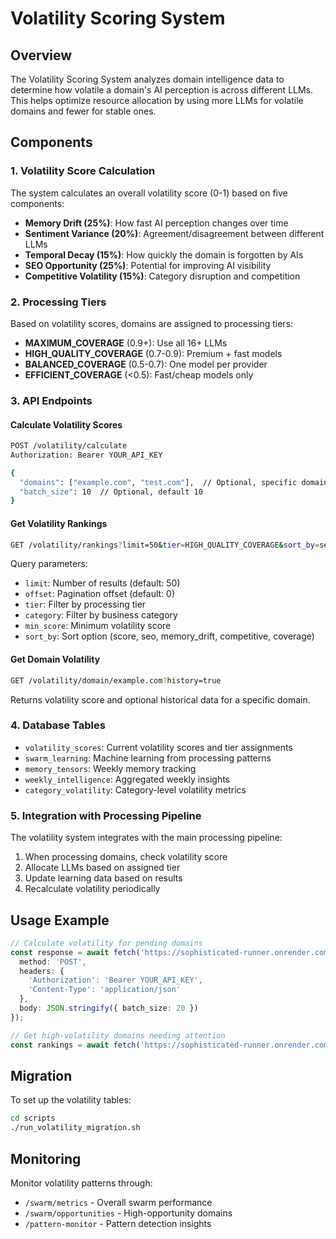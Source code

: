# Volatility Scoring System

## Overview

The Volatility Scoring System analyzes domain intelligence data to determine how volatile a domain's AI perception is across different LLMs. This helps optimize resource allocation by using more LLMs for volatile domains and fewer for stable ones.

## Components

### 1. Volatility Score Calculation

The system calculates an overall volatility score (0-1) based on five components:

- **Memory Drift (25%)**: How fast AI perception changes over time
- **Sentiment Variance (20%)**: Agreement/disagreement between different LLMs
- **Temporal Decay (15%)**: How quickly the domain is forgotten by AIs
- **SEO Opportunity (25%)**: Potential for improving AI visibility
- **Competitive Volatility (15%)**: Category disruption and competition

### 2. Processing Tiers

Based on volatility scores, domains are assigned to processing tiers:

- **MAXIMUM_COVERAGE** (0.9+): Use all 16+ LLMs
- **HIGH_QUALITY_COVERAGE** (0.7-0.9): Premium + fast models
- **BALANCED_COVERAGE** (0.5-0.7): One model per provider
- **EFFICIENT_COVERAGE** (<0.5): Fast/cheap models only

### 3. API Endpoints

#### Calculate Volatility Scores
```bash
POST /volatility/calculate
Authorization: Bearer YOUR_API_KEY

{
  "domains": ["example.com", "test.com"],  // Optional, specific domains
  "batch_size": 10  // Optional, default 10
}
```

#### Get Volatility Rankings
```bash
GET /volatility/rankings?limit=50&tier=HIGH_QUALITY_COVERAGE&sort_by=seo
```

Query parameters:
- `limit`: Number of results (default: 50)
- `offset`: Pagination offset (default: 0)
- `tier`: Filter by processing tier
- `category`: Filter by business category
- `min_score`: Minimum volatility score
- `sort_by`: Sort option (score, seo, memory_drift, competitive, coverage)

#### Get Domain Volatility
```bash
GET /volatility/domain/example.com?history=true
```

Returns volatility score and optional historical data for a specific domain.

### 4. Database Tables

- `volatility_scores`: Current volatility scores and tier assignments
- `swarm_learning`: Machine learning from processing patterns
- `memory_tensors`: Weekly memory tracking
- `weekly_intelligence`: Aggregated weekly insights
- `category_volatility`: Category-level volatility metrics

### 5. Integration with Processing Pipeline

The volatility system integrates with the main processing pipeline:

1. When processing domains, check volatility score
2. Allocate LLMs based on assigned tier
3. Update learning data based on results
4. Recalculate volatility periodically

## Usage Example

```typescript
// Calculate volatility for pending domains
const response = await fetch('https://sophisticated-runner.onrender.com/volatility/calculate', {
  method: 'POST',
  headers: {
    'Authorization': 'Bearer YOUR_API_KEY',
    'Content-Type': 'application/json'
  },
  body: JSON.stringify({ batch_size: 20 })
});

// Get high-volatility domains needing attention
const rankings = await fetch('https://sophisticated-runner.onrender.com/volatility/rankings?min_score=0.8&sort_by=seo');
```

## Migration

To set up the volatility tables:

```bash
cd scripts
./run_volatility_migration.sh
```

## Monitoring

Monitor volatility patterns through:
- `/swarm/metrics` - Overall swarm performance
- `/swarm/opportunities` - High-opportunity domains
- `/pattern-monitor` - Pattern detection insights